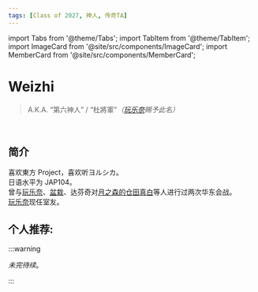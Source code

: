 ```yaml
---
tags: [Class of 2027, 神人, 传奇TA]
---
```


import Tabs from '@theme/Tabs';
import TabItem from '@theme/TabItem';
import ImageCard from '@site/src/components/ImageCard';
import MemberCard from '@site/src/components/MemberCard';

# Weizhi

> A.K.A. “第六神人” / “杜將軍”_（[玩乐奈](0018-玩乐奈.md)赐予此名）_

<MemberCard
    name="Weizhi"
    subtitle="词条主角"
    avatar="/img/avatar/weizhi.jpg"
    link="https://bgm.tv/user/wdu"
/>

<br />

## 简介

喜欢東方 Project，喜欢听ヨルシカ。\
日语水平为 JAP104。\
曾与[玩乐奈](0018-玩乐奈.md)、[盆栽](9999-绿色盆栽.md)、达芬奇对[月之森的仓田真白](0027-月之森的仓田真白本人.md)等人进行过两次华东会战。\
[玩乐奈](0018-玩乐奈.md)现任室友。

## 个人推荐:

<Tabs>
  <TabItem value="anime-1" label="CLANNAD">
    <ImageCard
      image="https://lain.bgm.tv/r/400/pic/cover/l/67/d1/876_dCfrd.jpg"
      title="CLANNAD 〜AFTER STORY〜"
      link="https://bangumi.tv/subject/876"
      maxWidth="360px"
    />
  </TabItem>

  <TabItem value="anime-2" label="Angel Beats!">
    <ImageCard
      image="https://lain.bgm.tv/r/400/pic/cover/l/ff/14/1851_ZFEg7.jpg"
      title="Angel Beats!"
      link="https://bangumi.tv/subject/1851"
      maxWidth="360px"
    />
  </TabItem>

  <TabItem value="anime-3" label="Bocchi the Rock!">
    <ImageCard
      image="https://lain.bgm.tv/r/400/pic/cover/l/e2/e7/328609_2EHLJ.jpg"
      title="ぼっち・ざ・ろっく！"
      link="https://bangumi.tv/subject/328609"
      maxWidth="360px"
    />
  </TabItem>
</Tabs>

:::warning

_未完待续_。

:::
